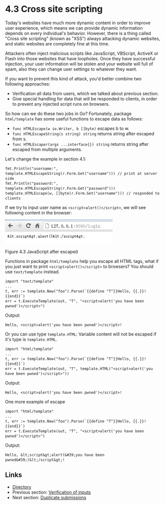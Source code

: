 # 4.3 Cross site scripting

Today's websites have much more dynamic content in order to improve user experience, which means we can provide dynamic information depends on every individual's behavior. However, there is a thing called "Cross site scripting" (known as "XSS") always attacking dynamic websites, and static websites are completely fine at this time.

Attackers often inject malicious scripts like JavaScript, VBScript, ActiveX or Flash into those websites that have loopholes. Once they have successful injection, your user information will be stolen and your website will full of spam, also they can change user settings to whatever they want.

If you want to prevent this kind of attack, you'd better combine two following approaches: 

- Verification all data from users, which we talked about previous section.
- Give special handling for data that will be responded to clients, in order to prevent any injected script runs on browsers.

So how can we do these two jobs in Go? Fortunately, package `html/template` has some useful functions to escape data as follows:

- `func HTMLEscape(w io.Writer, b []byte)` escapes b to w.
- `func HTMLEscapeString(s string) string` returns string after escaped from s.
- `func HTMLEscaper(args ...interface{}) string` returns string after escaped from multiple arguments.

Let's change the example in section 4.1:

	fmt.Println("username:", template.HTMLEscapeString(r.Form.Get("username"))) // print at server side
	fmt.Println("password:", template.HTMLEscapeString(r.Form.Get("password")))
	template.HTMLEscape(w, []byte(r.Form.Get("username"))) // responded to clients

If we try to input user name as `<script>alert()</script>`, we will see following content in the browser:

![](images/4.3.escape.png?raw=true)

Figure 4.3 JavaScript after escaped

Functions in package `html/template` help you escape all HTML tags, what if you just want to print `<script>alert()</script>` to browsers? You should use `text/template` instead.

	import "text/template"
	...
	t, err := template.New("foo").Parse(`{{define "T"}}Hello, {{.}}!{{end}}`)
	err = t.ExecuteTemplate(out, "T", "<script>alert('you have been pwned')</script>")

Output:

	Hello, <script>alert('you have been pwned')</script>!

Or you can use type `template.HTML`: 
Variable content will not be escaped if it's type is `template.HTML`.

	import "html/template"
	...
	t, err := template.New("foo").Parse(`{{define "T"}}Hello, {{.}}!{{end}}`)
	err = t.ExecuteTemplate(out, "T", template.HTML("<script>alert('you have been pwned')</script>"))

Output:

	Hello, <script>alert('you have been pwned')</script>!

One more example of escape

	import "html/template"
	...
	t, err := template.New("foo").Parse(`{{define "T"}}Hello, {{.}}!{{end}}`)
	err = t.ExecuteTemplate(out, "T", "<script>alert('you have been pwned')</script>")

Output:

	Hello, &lt;script&gt;alert(&#39;you have been pwned&#39;)&lt;/script&gt;!

## Links

- [Directory](preface.md)
- Previous section: [Verification of inputs](04.2.md)
- Next section: [Duplicate submissions](04.4.md)
